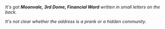 *It's got **Moonvale, 3rd Dome, Financial Ward** written in small letters on the back.*

*It's not clear whether the address is a prank or a hidden community.*
